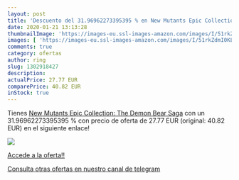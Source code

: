 ```yaml
---
layout: post
title: 'Descuento del 31.96962273395395 % en New Mutants Epic Collection: The Demon B'
date: 2020-01-21 13:13:28
thumbnailImage: 'https://images-eu.ssl-images-amazon.com/images/I/51rkZdmI0KL._SL200_.jpg'
images: [ 'https://images-eu.ssl-images-amazon.com/images/I/51rkZdmI0KL._SL200_.jpg' ]
comments: true
category: ofertas
author: ring
slug: 1302918427
description:
actualPrice: 27.77 EUR
comparePrice: 40.82 EUR
inStock: true
---
```


Tienes [New Mutants Epic Collection: The Demon Bear Saga](https://www.amazon.com/dp/1302918427/?tag=redken08-20) con un 31.96962273395395 % con precio de oferta de 27.77 EUR (original: 40.82 EUR) en el siguiente enlace!

[![](https://images-eu.ssl-images-amazon.com/images/I/51rkZdmI0KL._SL200_.jpg)](https://www.amazon.com/dp/1302918427/?tag=redken08-20)

[Accede a la oferta!!](https://www.amazon.com/dp/1302918427/?tag=redken08-20)

[Consulta otras ofertas en nuestro canal de telegram](https://t.me/s/ofertas25)
